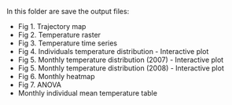 In this folder are save the output files:
- Fig 1. Trajectory map
- Fig 2. Temperature raster 
- Fig 3. Temperature time series
- Fig 4. Individuals temperature distribution     - Interactive plot
- Fig 5. Monthly temperature distribution (2007)  - Interactive plot
- Fig 5. Monthly temperature distribution (2008)  - Interactive plot
- Fig 6. Monthly heatmap
- Fig 7. ANOVA 
- Monthly individual mean temperature table
